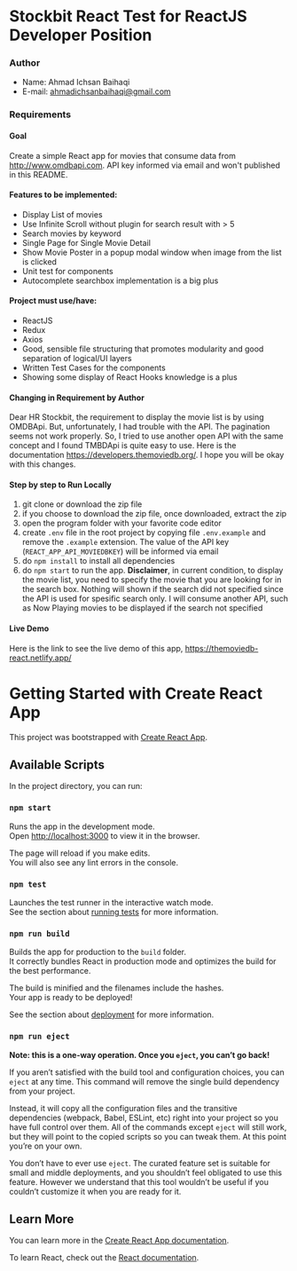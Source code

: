 # Stockbit React Test for ReactJS Developer Position


### Author
* Name: Ahmad Ichsan Baihaqi
* E-mail: ahmadichsanbaihaqi@gmail.com 


### Requirements
#### Goal
Create a simple React app for movies that consume data from http://www.omdbapi.com. API key informed via email and won't published in this README.

#### Features to be implemented:
* Display List of movies
* Use Infinite Scroll without plugin for search result with > 5
* Search movies by keyword
* Single Page for Single Movie Detail
* Show Movie Poster in a popup modal window when image from the list is clicked
* Unit test for components
* Autocomplete searchbox implementation is a big plus

#### Project must use/have:
* ReactJS
* Redux
* Axios
* Good, sensible file structuring that promotes modularity and good separation of logical/UI
layers
* Written Test Cases for the components
* Showing some display of React Hooks knowledge is a plus

#### Changing in Requirement by Author
Dear HR Stockbit, the requirement to display the movie list is by using OMDBApi. But, unfortunately, I had trouble with the API. The pagination seems not work properly. So, I tried to use another open API with the same concept and I found TMBDApi is quite easy to use. Here is the documentation https://developers.themoviedb.org/. I hope you will be okay with this changes.


#### Step by step to Run Locally
1. git clone or download the zip file
2. if you choose to download the zip file, once downloaded, extract the zip
3. open the program folder with your favorite code editor
4. create ```.env``` file in the root project by copying file ```.env.example``` and remove the ```.example``` extension. The value of the API key (```REACT_APP_API_MOVIEDBKEY```) will be informed via email
5. do ```npm install``` to install all dependencies
6. do ```npm start``` to run the app. **Disclaimer**, in current condition, to display the movie list, you need to specify the movie that you are looking for in the search box. Nothing will shown if the search did not specified since the API is used for spesific search only. I will consume another API, such as Now Playing movies to be displayed if the search not specified

#### Live Demo
Here is the link to see the live demo of this app, https://themoviedb-react.netlify.app/

# Getting Started with Create React App

This project was bootstrapped with [Create React App](https://github.com/facebook/create-react-app).

## Available Scripts

In the project directory, you can run:

### `npm start`

Runs the app in the development mode.\
Open [http://localhost:3000](http://localhost:3000) to view it in the browser.

The page will reload if you make edits.\
You will also see any lint errors in the console.

### `npm test`

Launches the test runner in the interactive watch mode.\
See the section about [running tests](https://facebook.github.io/create-react-app/docs/running-tests) for more information.

### `npm run build`

Builds the app for production to the `build` folder.\
It correctly bundles React in production mode and optimizes the build for the best performance.

The build is minified and the filenames include the hashes.\
Your app is ready to be deployed!

See the section about [deployment](https://facebook.github.io/create-react-app/docs/deployment) for more information.

### `npm run eject`

**Note: this is a one-way operation. Once you `eject`, you can’t go back!**

If you aren’t satisfied with the build tool and configuration choices, you can `eject` at any time. This command will remove the single build dependency from your project.

Instead, it will copy all the configuration files and the transitive dependencies (webpack, Babel, ESLint, etc) right into your project so you have full control over them. All of the commands except `eject` will still work, but they will point to the copied scripts so you can tweak them. At this point you’re on your own.

You don’t have to ever use `eject`. The curated feature set is suitable for small and middle deployments, and you shouldn’t feel obligated to use this feature. However we understand that this tool wouldn’t be useful if you couldn’t customize it when you are ready for it.

## Learn More

You can learn more in the [Create React App documentation](https://facebook.github.io/create-react-app/docs/getting-started).

To learn React, check out the [React documentation](https://reactjs.org/).
